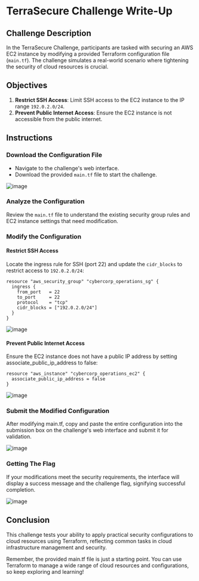 # TerraSecure Challenge Write-Up

## Challenge Description

In the TerraSecure Challenge, participants are tasked with securing an AWS EC2 instance by modifying a provided Terraform configuration file (`main.tf`). The challenge simulates a real-world scenario where tightening the security of cloud resources is crucial.

## Objectives

1. **Restrict SSH Access**: Limit SSH access to the EC2 instance to the IP range `192.0.2.0/24`.
2. **Prevent Public Internet Access**: Ensure the EC2 instance is not accessible from the public internet.

## Instructions

### Download the Configuration File

- Navigate to the challenge's web interface.
- Download the provided `main.tf` file to start the challenge.
  
![image](https://github.com/Cyber-Security-Club-HTU/RamadanCTF/assets/75253629/76706208-d39d-4b53-ba19-1fa4e843e176)

### Analyze the Configuration

Review the `main.tf` file to understand the existing security group rules and EC2 instance settings that need modification.

### Modify the Configuration

#### Restrict SSH Access

Locate the ingress rule for SSH (port 22) and update the `cidr_blocks` to restrict access to `192.0.2.0/24`:

```hcl
resource "aws_security_group" "cybercorp_operations_sg" {
  ingress {
    from_port   = 22
    to_port     = 22
    protocol    = "tcp"
    cidr_blocks = ["192.0.2.0/24"]
  }
}
```

![image](https://github.com/Cyber-Security-Club-HTU/RamadanCTF/assets/75253629/b09d4698-2b7d-4db1-90f6-b173a4ef9717)

#### Prevent Public Internet Access

Ensure the EC2 instance does not have a public IP address by setting associate_public_ip_address to false:

```hcl
resource "aws_instance" "cybercorp_operations_ec2" {
  associate_public_ip_address = false
}
```

![image](https://github.com/Cyber-Security-Club-HTU/RamadanCTF/assets/75253629/4083fa2c-4387-45b0-8d56-25b632ce3e26)

### Submit the Modified Configuration

After modifying main.tf, copy and paste the entire configuration into the submission box on the challenge's web interface and submit it for validation.

![image](https://github.com/Cyber-Security-Club-HTU/RamadanCTF/assets/75253629/c69694f1-79db-4791-bfbe-ef2883182aef)

### Getting The Flag

If your modifications meet the security requirements, the interface will display a success message and the challenge flag, signifying successful completion.

![image](https://github.com/Cyber-Security-Club-HTU/RamadanCTF/assets/75253629/3365c5ab-c087-4ed0-bee2-0eea393b3987)

## Conclusion

This challenge tests your ability to apply practical security configurations to cloud resources using Terraform, reflecting common tasks in cloud infrastructure management and security.

Remember, the provided main.tf file is just a starting point. You can use Terraform to manage a wide range of cloud resources and configurations, so keep exploring and learning!
